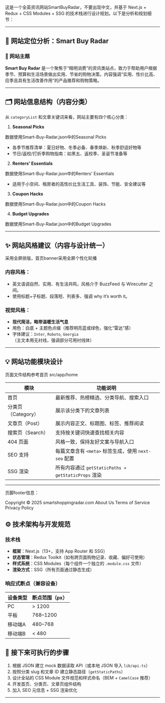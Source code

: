 这是一个全英资讯网站SmartBuyRadar，不要出现中文，并基于 Next.js + Redux + CSS Modules + SSG 的技术栈进行设计规划。以下是分析和规划细节：

---

## 🧭 网站定位分析：Smart Buy Radar

### 🎯 网站主题

**Smart Buy Radar** 是一个聚焦于“精明消费”的资讯类站点，致力于帮助用户根据季节、预算和生活场景做出实用、节省的购物决策。内容强调“实用、性价比高、应季且具有生活改善作用”的产品推荐和购物策略。

---

## 🗂 网站信息结构（内容分类）

从 `categoryList` 和文章关键词来看，网站主要有四个核心分类：

1. **Seasonal Picks**

数据使用Smart-Buy-Radar.json中的Seasonal Picks

   * 各季节推荐清单：夏日好物、冬季必备、春季焕新、秋季舒适好物等
   * 节日/返校/打折季购物指南：如黑五、返校季、圣诞节准备等

2. **Renters' Essentials**

数据使用Smart-Buy-Radar.json中的Renters' Essentials

   * 适用于小空间、租房者的高性价比生活工具、装饰、节能、安全建议等

3. **Coupon Hacks**

数据使用Smart-Buy-Radar.json中的Coupon Hacks

4. **Budget Upgrades**

数据使用Smart-Buy-Radar.json中的Budget Upgrades

---

## ✨ 网站风格建议（内容与设计统一）

采用全屏排版，首页banner采用全屏个性化轮播

### 内容风格：

* 英文语调自然、实用、有生活共鸣，风格介于 BuzzFeed 与 Wirecutter 之间。
* 使用标题+子标题、段落短、列表多、强调 why it’s worth it。

### 视觉风格：

* **现代简洁，略带温暖生活气息**
* 用色：白底 + 主题色点缀（推荐明亮蓝或绿色，强化“雷达”感）
* 字体建议：`Inter`, `Roboto`, `Georgia`（主文本用无衬线，强调部分可用衬线体）

---

## 💡 网站功能模块设计

页面文件结构参考首页 src/app/home

| 模块            | 功能说明                                        |
| ------------- | ------------------------------------------- |
| 首页            | 最新推荐、热榜精选、分类导航、搜索入口                         |
| 分类页（Category） | 展示该分类下的文章列表                                 |
| 文章页（Post）     | 展示内容正文、标题图、标签、推荐阅读                          |
| 搜索页（Search）   | 支持按关键词快速查找相关内容                              |
| 404 页面        | 风格一致，保持友好文案与导航入口                            |
| SEO 支持        | 每篇文章含有 `<meta>` 标签生成，使用 `next-seo` 配置       |
| SSG 渲染        | 所有内容通过 `getStaticPaths + getStaticProps` 渲染 |

---

页脚footer信息：

Copyright © 2025 smartshoppingradar.com
About Us
Terms of Service
Privacy Policy

## ⚙ 技术架构与开发规范

### 技术栈

* **框架**：Next.js（13+，支持 App Router 和 SSG）
* **状态管理**：Redux Toolkit（如有跨页面购物记录、收藏、偏好可使用）
* **样式系统**：CSS Modules（每个组件一个独立的 `.module.css` 文件）
* **渲染方式**：SSG（所有页面通过静态生成）

### 响应式断点（兼容设备）

| 设备类型 | 断点范围（px） |
| ---- | -------- |
| PC   | > 1200   |
| 平板   | 768–1200 |
| 移动端A | 480–768  |
| 移动端B | < 480    |


## 📘 接下来可执行的步骤

1. 根据 JSON 建立 mock 数据读取 API（或本地 JSON 导入 `lib/api.ts`）
2. 按照分类 slug 和文章 ID 建立静态路径（`getStaticPaths`）
3. 设计全站的 CSS Module 文件规范和样式命名（BEM + `CamelCase` 推荐）
4. 开发首页、分类页、文章页组件结构
5. 加入 SEO 元信息 + SSG 渲染优化

---

